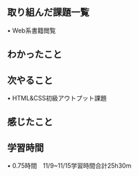 ## 取り組んだ課題一覧
• Web系書籍閲覧

## わかったこと

## 次やること
• HTML&CSS初級アウトプット課題


## 感じたこと

## 学習時間
• 0.75時間　11/9~11/15学習時間合計25h30m